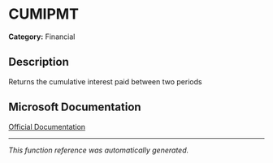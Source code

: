 # CUMIPMT

**Category:** Financial

## Description
Returns the cumulative interest paid between two periods

## Microsoft Documentation
[Official Documentation](https://support.microsoft.com//en-us/office/cumipmt-function-61067bb0-9016-427d-b95b-1a752af0e606)

---
*This function reference was automatically generated.*
